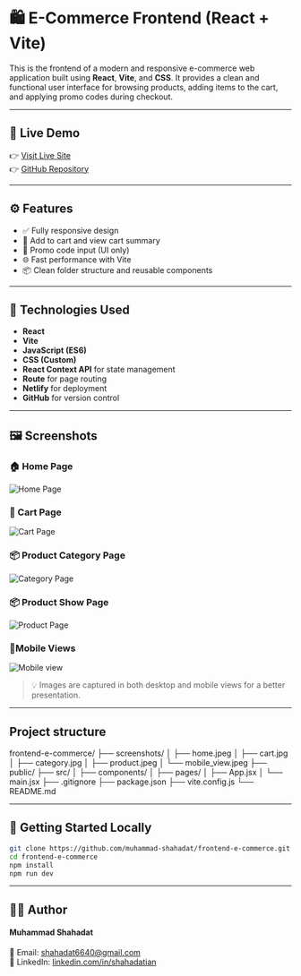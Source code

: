 # 🛍️ E-Commerce Frontend (React + Vite)

This is the frontend of a modern and responsive e-commerce web application built using **React**, **Vite**, and **CSS**. It provides a clean and functional user interface for browsing products, adding items to the cart, and applying promo codes during checkout.

---

## 🔗 Live Demo

👉 [Visit Live Site](https://frontend-ecommerce-project.netlify.app/)  
👉 [GitHub Repository](https://github.com/muhammad-shahadat/frontend-e-commerce)

---

## ⚙️ Features

- ✅ Fully responsive design
- 🛒 Add to cart and view cart summary
- 💸 Promo code input (UI only)
- 🌐 Fast performance with Vite
- 📦 Clean folder structure and reusable components

---

## 🧰 Technologies Used

- **React**
- **Vite**
- **JavaScript (ES6)**
- **CSS (Custom)**
- **React Context API** for state management
- **Route** for page routing
- **Netlify** for deployment
- **GitHub** for version control

---

## 🖼️ Screenshots

### 🏠 Home Page
![Home Page](./screenshots/home.jpeg)

### 🛒 Cart Page
![Cart Page](./screenshots/cart.jpeg)

### 📦 Product Category Page
![Category Page](./screenshots/category.jpeg)

### 📦 Product Show Page
![Product Page](./screenshots/product.jpeg)

### 📱Mobile Views 
![Mobile view](./screenshots/mobile_view.jpeg)

> 💡 Images are captured in both desktop and mobile views for a better presentation.

---



## Project structure
frontend-e-commerce/
├── screenshots/
│ ├── home.jpeg
│ ├── cart.jpg
│ ├── category.jpg
│ ├── product.jpeg
│ └── mobile_view.jpeg
├── public/
├── src/
│ ├── components/
│ ├── pages/
│ ├── App.jsx
│ └── main.jsx
├── .gitignore
├── package.json
├── vite.config.js
└── README.md

---

## 🚀 Getting Started Locally

```bash
git clone https://github.com/muhammad-shahadat/frontend-e-commerce.git
cd frontend-e-commerce
npm install
npm run dev

``` 
<!-- 🔚 Code block ends here -->
---


## 🙋‍♂️ Author
#### Muhammad Shahadat
📧 Email: shahadat6640@gmail.com<br>
🔗 LinkedIn: [linkedin.com/in/shahadatian](https://www.linkedin.com/in/shahadatian)


